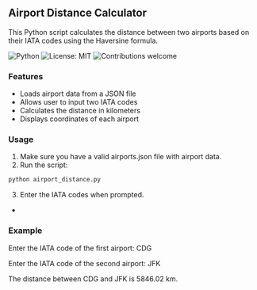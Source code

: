 ## Airport Distance Calculator 

This Python script calculates the distance between two airports based on their IATA codes using the Haversine formula.

![Python](https://img.shields.io/badge/Python-3.8+-blue.svg)
![License: MIT](https://img.shields.io/badge/License-MIT-green.svg)
![Contributions welcome](https://img.shields.io/badge/Contributions-Welcome-brightgreen.svg)

### Features
- Loads airport data from a JSON file
- Allows user to input two IATA codes
- Calculates the distance in kilometers
- Displays coordinates of each airport

### Usage

1. Make sure you have a valid airports.json file with airport data.
2. Run the script:
```bash
python airport_distance.py
```
3. Enter the IATA codes when prompted.

-

### Example

Enter the IATA code of the first airport:
 CDG

Enter the IATA code of the second airport:
 JFK

The distance between CDG and JFK is 5846.02 km.
